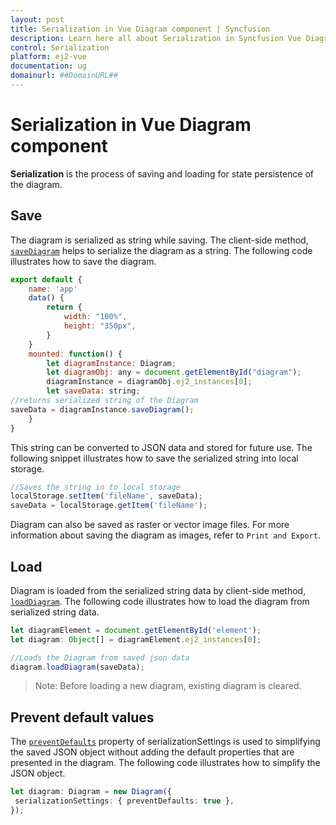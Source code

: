 ```yaml
---
layout: post
title: Serialization in Vue Diagram component | Syncfusion
description: Learn here all about Serialization in Syncfusion Vue Diagram component of Syncfusion Essential JS 2 and more.
control: Serialization 
platform: ej2-vue
documentation: ug
domainurl: ##DomainURL##
---
```


# Serialization in Vue Diagram component

**Serialization** is the process of saving and loading for state persistence of the diagram.

## Save

The diagram is serialized as string while saving. The client-side method, [`saveDiagram`](https://ej2.syncfusion.com/vue/documentation/api/diagram/#savediagram) helps to serialize the diagram as a string. The following code illustrates how to save the diagram.

```javascript
export default {
    name: 'app'
    data() {
        return {
            width: "100%",
            height: "350px",
        }
    }
    mounted: function() {
        let diagramInstance: Diagram;
        let diagramObj: any = document.getElementById("diagram");
        diagramInstance = diagramObj.ej2_instances[0];
        let saveData: string;
//returns serialized string of the Diagram
saveData = diagramInstance.saveDiagram();
    }
}

```

This string can be converted to JSON data and stored for future use. The following snippet illustrates how to save the serialized string into local storage.

```javascript
//Saves the string in to local storage
localStorage.setItem('fileName', saveData);
saveData = localStorage.getItem('fileName');

```

Diagram can also be saved as raster or vector image files. For more information about saving the diagram as images, refer to `Print and Export`.

## Load

Diagram is loaded from the serialized string data by client-side method, [`loadDiagram`](https://ej2.syncfusion.com/vue/documentation/api/diagram/#loaddiagram).
The following code illustrates how to load the diagram from serialized string data.

```ts
let diagramElement = document.getElementById('element');
let diagram: Object[] = diagramElement.ej2_instances[0];

//Loads the Diagram from saved json data
diagram.loadDiagram(saveData);

```

>Note: Before loading a new diagram, existing diagram is cleared.

## Prevent default values

The [`preventDefaults`](https://ej2.syncfusion.com/vue/documentation/api/diagram/serializationSettingsModel) property of serializationSettings is used to simplifying the saved JSON object without adding the default properties that are presented in the diagram.
The following code illustrates how to simplify the JSON object.

```ts
let diagram: Diagram = new Diagram({
 serializationSettings: { preventDefaults: true },
});